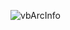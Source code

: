 ![vbArcInfo](https://user-images.githubusercontent.com/62287665/153358292-c4b41504-3fdd-46d2-aab6-ae2f648858c9.jpg)
